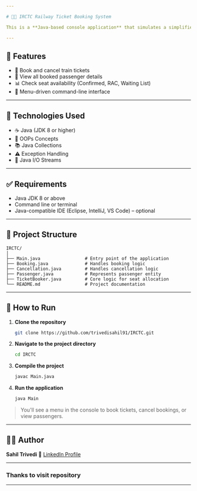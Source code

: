 ```yaml
---

# 👨‍💻 IRCTC Railway Ticket Booking System

This is a **Java-based console application** that simulates a simplified **IRCTC Railway Ticket Booking System**. The project allows users to **book tickets, cancel bookings, view passenger details, and check seat availability** (Confirmed, RAC, and Waiting List). It demonstrates key Java concepts like OOP, collections, I/O streams, and exception handling.

---
```


## 📌 Features

* 🚆 Book and cancel train tickets
* 👥 View all booked passenger details
* 📊 Check seat availability (Confirmed, RAC, Waiting List)
* 🧾 Menu-driven command-line interface

---

## 💼 Technologies Used

* ☕ Java (JDK 8 or higher)
* 🔄 OOPs Concepts
* 📚 Java Collections
* ⚠️ Exception Handling
* 📂 Java I/O Streams

---

## ✅ Requirements

* Java JDK 8 or above
* Command line or terminal
* Java-compatible IDE (Eclipse, IntelliJ, VS Code) – optional

---

## 📁 Project Structure

```
IRCTC/
│
├── Main.java                 # Entry point of the application
├── Booking.java              # Handles booking logic
├── Cancellation.java         # Handles cancellation logic
├── Passenger.java            # Represents passenger entity
├── TicketBooker.java         # Core logic for seat allocation
└── README.md                 # Project documentation
```

---

## 🚀 How to Run

1. **Clone the repository**

   ```bash
   git clone https://github.com/trivedisahil91/IRCTC.git
   ```

2. **Navigate to the project directory**

   ```bash
   cd IRCTC
   ```

3. **Compile the project**

   ```bash
   javac Main.java
   ```

4. **Run the application**

   ```bash
   java Main
   ```

> You'll see a menu in the console to book tickets, cancel bookings, or view passengers.

---

## 🙋‍♂️ Author

**Sahil Trivedi**
🔗 [LinkedIn Profile](https://www.linkedin.com/in/trivedi-sahil-5212002b0)

---
### Thanks to visit repository  

---

